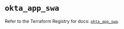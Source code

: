 # `okta_app_swa`

Refer to the Terraform Registry for docs: [`okta_app_swa`](https://registry.terraform.io/providers/okta/okta/4.14.1/docs/resources/app_swa).

